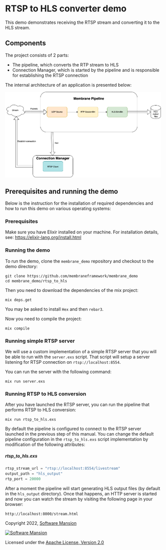 # RTSP to HLS converter demo

This demo demonstrates receiving the RTSP stream and converting it to the HLS stream.

## Components

The project consists of 2 parts:

- The pipeline, which converts the RTP stream to HLS
- Connection Manager, which is started by the pipeline and is responsible for establishing the RTSP connection

The internal architecture of an application is presented below:

![Application scheme](doc_assets/RTSP_to_HLS_pipeline.png)

## Prerequisites and running the demo

Below is the instruction for the installation of required dependencies and how to run this demo on various operating systems:

### Prerequisites
Make sure you have Elixir installed on your machine. For installation details, see: https://elixir-lang.org/install.html

### Running the demo

To run the demo, clone the `membrane_demo` repository and checkout to the demo directory:

```shell
git clone https://github.com/membraneframework/membrane_demo
cd membrane_demo/rtsp_to_hls
```

Then you need to download the dependencies of the mix project:

```shell
mix deps.get
```
You may be asked to install `Hex` and then `rebar3`.


Now you need to compile the project:

```shell
mix compile
```

### Running simple RTSP server
We will use a custom implementation of a simple RTSP server that you will be able to run with the `server.exs` script.
That script will setup a server listening for RTSP connection on `rtsp://localhost:8554`.

You can run the server with the following command:
```shell
mix run server.exs
```

### Running RTSP to HLS conversion
After you have launched the RTSP server, you can run the pipeline that performs RTSP to HLS conversion:

```shell
mix run rtsp_to_hls.exs
```

By default the pipeline is configured to connect to the RTSP server launched in the previous step of this manual. 
You can change the default pipeline configuration in the `rtsp_to_hls.exs` script implementation by modification of the following 
attributes:

##### rtsp_to_hls.exs

```elixir
rtsp_stream_url = "rtsp://localhost:8554/livestream"
output_path = "hls_output"
rtp_port = 20000
```

After a moment the pipeline will start generating HLS output files (by default in the `hls_output` directory).
Once that happens, an HTTP server is started and now you can watch the stream by visiting the following page in your browser:
```
http://localhost:8000/stream.html
```

Copyright 2022, [Software Mansion](https://swmansion.com/?utm_source=git&utm_medium=readme&utm_campaign=membrane)

[![Software Mansion](https://membraneframework.github.io/static/logo/swm_logo_readme.png)](https://swmansion.com/?utm_source=git&utm_medium=readme&utm_campaign=membrane)

Licensed under the [Apache License, Version 2.0](LICENSE)
